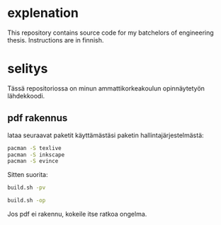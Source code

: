 # explenation
This repository contains source code for my batchelors of engineering thesis.
Instructions are in finnish.


# selitys
Tässä repositoriossa on minun ammattikorkeakoulun opinnäytetyön lähdekkoodi.

## pdf rakennus
lataa seuraavat paketit käyttämästäsi paketin hallintajärjestelmästä:
``` sh
pacman -S texlive  
pacman -S inkscape
pacman -S evince
```
  
Sitten suorita:
``` sh
build.sh -pv

build.sh -op

``` 

Jos pdf ei rakennu, kokeile itse ratkoa ongelma.

